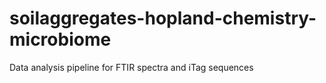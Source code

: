 # soilaggregates-hopland-chemistry-microbiome
Data analysis pipeline for FTIR spectra and iTag sequences
